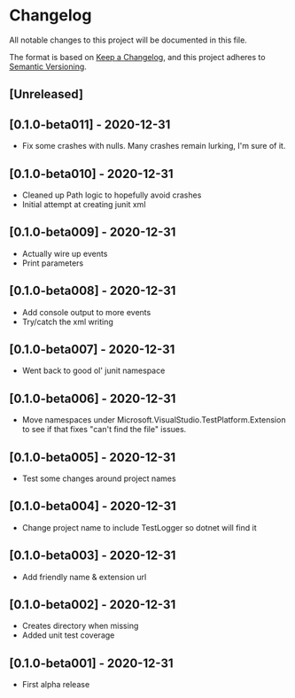 # Changelog
All notable changes to this project will be documented in this file.

The format is based on [Keep a Changelog](https://keepachangelog.com/en/1.0.0/),
and this project adheres to [Semantic Versioning](https://semver.org/spec/v2.0.0.html).

## [Unreleased]

## [0.1.0-beta011] - 2020-12-31
* Fix some crashes with nulls. Many crashes remain lurking, I'm sure of it.

## [0.1.0-beta010] - 2020-12-31
* Cleaned up Path logic to hopefully avoid crashes
* Initial attempt at creating junit xml

## [0.1.0-beta009] - 2020-12-31
* Actually wire up events
* Print parameters

## [0.1.0-beta008] - 2020-12-31
* Add console output to more events
* Try/catch the xml writing

## [0.1.0-beta007] - 2020-12-31
* Went back to good ol' junit namespace

## [0.1.0-beta006] - 2020-12-31
* Move namespaces under Microsoft.VisualStudio.TestPlatform.Extension to see if that fixes "can't find the file" issues.

## [0.1.0-beta005] - 2020-12-31
* Test some changes around project names

## [0.1.0-beta004] - 2020-12-31
* Change project name to include TestLogger so dotnet will find it

## [0.1.0-beta003] - 2020-12-31
* Add friendly name & extension url

## [0.1.0-beta002] - 2020-12-31
* Creates directory when missing
* Added unit test coverage

## [0.1.0-beta001] - 2020-12-31
* First alpha release
